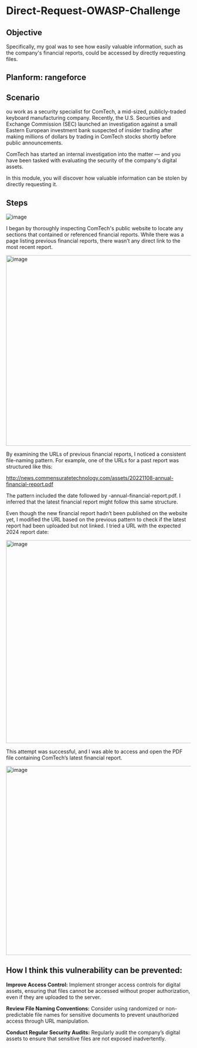 # Direct-Request-OWASP-Challenge

## Objective 
Specifically, my goal was to see how easily valuable information, such as the company's financial reports, could be accessed by directly requesting files.
## Planform: rangeforce
## Scenario
ou work as a security specialist for ComTech, a mid-sized, publicly-traded keyboard manufacturing company. Recently, the U.S. Securities and Exchange Commission (SEC) launched an investigation against a small Eastern European investment bank suspected of insider trading after making millions of dollars by trading in ComTech stocks shortly before public announcements.

ComTech has started an internal investigation into the matter — and you have been tasked with evaluating the security of the company's digital assets.

In this module, you will discover how valuable information can be stolen by directly requesting it. 

## Steps

![image](https://github.com/user-attachments/assets/03a7d073-3222-47df-abbc-c522913edf4b)

I began by thoroughly inspecting ComTech's public website to locate any sections that contained or referenced financial reports. While there was a page listing previous financial reports, there wasn’t any direct link to the most recent report.

<img width="519" alt="image" src="https://github.com/user-attachments/assets/b17166b9-802d-4601-8059-5cec3bf85a05">

By examining the URLs of previous financial reports, I noticed a consistent file-naming pattern. For example, one of the URLs for a past report was structured like this:

http://news.commensuratetechnology.com/assets/20221108-annual-financial-report.pdf

The pattern included the date followed by -annual-financial-report.pdf. I inferred that the latest financial report might follow this same structure.

Even though the new financial report hadn’t been published on the website yet, I modified the URL based on the previous pattern to check if the latest report had been uploaded but not linked.
I tried a URL with the expected 2024 report date:

<img width="553" alt="image" src="https://github.com/user-attachments/assets/470851b6-e9a9-45a6-8397-47b8a2794dc3">

This attempt was successful, and I was able to access and open the PDF file containing ComTech’s latest financial report.

<img width="515" alt="image" src="https://github.com/user-attachments/assets/9bf074b0-5ddd-4f83-a9b3-1f9dbdb60589">


## How I think this vulnerability can be prevented:

**Improve Access Control:** Implement stronger access controls for digital assets, ensuring that files cannot be accessed without proper authorization, even if they are uploaded to the server.

**Review File Naming Conventions:** Consider using randomized or non-predictable file names for sensitive documents to prevent unauthorized access through URL manipulation.

**Conduct Regular Security Audits:** Regularly audit the company’s digital assets to ensure that sensitive files are not exposed inadvertently.
